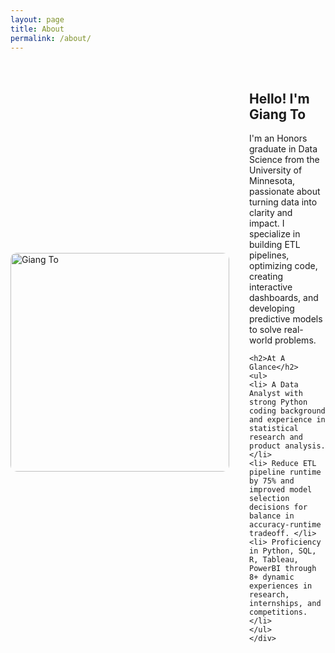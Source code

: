 ```yaml
---
layout: page
title: About
permalink: /about/
---
```


<!-- This is the base Jekyll theme. You can find out more info about customizing your Jekyll theme, as well as basic Jekyll usage documentation at [jekyllrb.com](https://jekyllrb.com/)

You can find the source code for Minima at GitHub:
[jekyll][jekyll-organization] /
[minima](https://github.com/jekyll/minima)

You can find the source code for Jekyll at GitHub:
[jekyll][jekyll-organization] /
[jekyll](https://github.com/jekyll/jekyll)


[jekyll-organization]: https://github.com/jekyll -->

<div style="display: flex; align-items: center; gap: 2rem; margin-top: 2rem;">
  <img src="{{ site.baseurl }}/assets/img/about_me.jpg" alt="Giang To" style="width: 350px; border-radius: 10px;">

  <div>
    <h2>Hello! I'm Giang To</h2>
    <p>
      I'm an Honors graduate in Data Science from the University of Minnesota,
      passionate about turning data into clarity and impact.
      I specialize in building ETL pipelines, optimizing code, creating interactive dashboards,
      and developing predictive models to solve real-world problems.
    </p>
    
    <h2>At A Glance</h2>
    <ul>
    <li> A Data Analyst with strong Python coding background and experience in statistical research and product analysis. </li>
    <li> Reduce ETL pipeline runtime by 75% and improved model selection decisions for balance in accuracy-runtime tradeoff. </li>
    <li> Proficiency in Python, SQL, R, Tableau, PowerBI through 8+ dynamic experiences in research, internships, and competitions. </li>
    </ul>
    </div>
</div>
